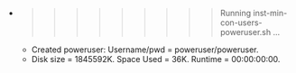 * >>>>>>>>> Running inst-min-con-users-poweruser.sh ...
  * Created poweruser: Username/pwd = poweruser/poweruser.
  * Disk size = 1845592K. Space Used = 36K. Runtime = 00:00:00:00.
